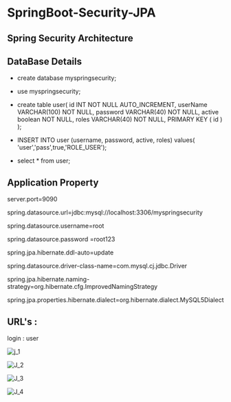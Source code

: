# SpringBoot-Security-JPA

## Spring Security Architecture


## DataBase Details 

- create database myspringsecurity;

- use myspringsecurity;

- create table user(
   id INT NOT NULL AUTO_INCREMENT,
   userName VARCHAR(100) NOT NULL,
   password VARCHAR(40) NOT NULL,
   active boolean NOT NULL,
   roles VARCHAR(40) NOT NULL,
   PRIMARY KEY ( id )
);

- INSERT INTO user (username, password, active, roles) values( 'user','pass',true,'ROLE_USER');

- select * from user;

## Application Property 

server.port=9090

spring.datasource.url=jdbc:mysql://localhost:3306/myspringsecurity

spring.datasource.username=root

spring.datasource.password =root123

spring.jpa.hibernate.ddl-auto=update

spring.datasource.driver-class-name=com.mysql.cj.jdbc.Driver

spring.jpa.hibernate.naming-strategy=org.hibernate.cfg.ImprovedNamingStrategy

spring.jpa.properties.hibernate.dialect=org.hibernate.dialect.MySQL5Dialect

## URL's :

login : user

![j_1](https://user-images.githubusercontent.com/9671419/87248773-19228100-c479-11ea-8a3b-3eadf220a076.PNG)

![J_2](https://user-images.githubusercontent.com/9671419/87248774-19bb1780-c479-11ea-9e6f-0e4db09f2494.PNG)

![J_3](https://user-images.githubusercontent.com/9671419/87248775-1a53ae00-c479-11ea-8709-3c22b17ae863.PNG)

![J_4](https://user-images.githubusercontent.com/9671419/87248772-17f15400-c479-11ea-9c0d-e892d96d93a8.PNG)



